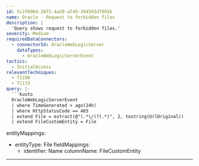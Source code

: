 ```yaml
---
id: 5c2f090d-2072-4ad9-a749-394593d7091b
name: Oracle - Request to forbidden files
description: |
  'Query shows request to forbidden files.'
severity: Medium
requiredDataConnectors:
  - connectorId: OracleWebLogicServer
    dataTypes:
      - OracleWebLogicServerEvent
tactics:
  - InitialAccess
relevantTechniques:
  - T1190
  - T1133
query: |-
  ```kusto
  OracleWebLogicServerEvent
  | where TimeGenerated > ago(24h)
  | where HttpStatusCode == 403
  | extend File = extract(@"(.*\/)?(.*)", 2, tostring(UrlOriginal))
  | extend FileCustomEntity = File
  ```
entityMappings:
  - entityType: File
    fieldMappings:
      - identifier: Name
        columnName: FileCustomEntity
---
```


